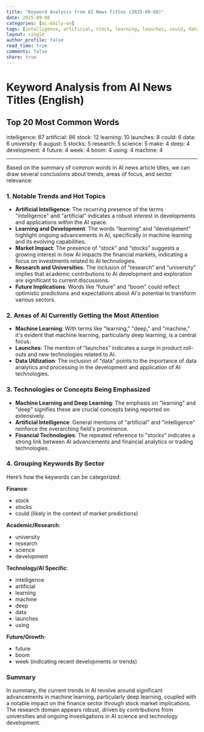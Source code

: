 ```yaml
---
title: "Keyword Analysis from AI News Titles (2025-09-08)"
date: 2025-09-08
categories: [ai-daily-en]
tags: [intelligence, artificial, stock, learning, launches, could, data, university, august, stocks, research, science, make, deep, development, future, week, boom, using, machine]
layout: single
author_profile: false
read_time: true
comments: false
share: true
---
```


# Keyword Analysis from AI News Titles (English)

## Top 20 Most Common Words

intelligence: 87
artificial: 86
stock: 12
learning: 10
launches: 8
could: 6
data: 6
university: 6
august: 5
stocks: 5
research: 5
science: 5
make: 4
deep: 4
development: 4
future: 4
week: 4
boom: 4
using: 4
machine: 4

---

Based on the summary of common words in AI news article titles, we can draw several conclusions about trends, areas of focus, and sector relevance:

### 1. Notable Trends and Hot Topics
- **Artificial Intelligence**: The recurring presence of the terms "intelligence" and "artificial" indicates a robust interest in developments and applications within the AI space.
- **Learning and Development**: The words “learning” and “development” highlight ongoing advancements in AI, specifically in machine learning and its evolving capabilities.
- **Market Impact**: The presence of “stock” and “stocks” suggests a growing interest in how AI impacts the financial markets, indicating a focus on investments related to AI technologies.
- **Research and Universities**: The inclusion of “research” and “university” implies that academic contributions to AI development and exploration are significant to current discussions.
- **Future Implications**: Words like “future” and “boom” could reflect optimistic predictions and expectations about AI's potential to transform various sectors.

### 2. Areas of AI Currently Getting the Most Attention
- **Machine Learning**: With terms like "learning," "deep," and "machine," it's evident that machine learning, particularly deep learning, is a central focus.
- **Launches**: The mention of “launches” indicates a surge in product roll-outs and new technologies related to AI.
- **Data Utilization**: The inclusion of “data” points to the importance of data analytics and processing in the development and application of AI technologies.

### 3. Technologies or Concepts Being Emphasized
- **Machine Learning and Deep Learning**: The emphasis on "learning" and "deep" signifies these are crucial concepts being reported on extensively.
- **Artificial Intelligence**: General mentions of "artificial" and "intelligence" reinforce the overarching field's prominence.
- **Financial Technologies**: The repeated reference to "stocks" indicates a strong link between AI advancements and financial analytics or trading technologies.

### 4. Grouping Keywords By Sector
Here’s how the keywords can be categorized:

**Finance**:
- stock
- stocks
- could (likely in the context of market predictions)

**Academic/Research**:
- university
- research
- science
- development

**Technology/AI Specific**:
- intelligence
- artificial
- learning
- machine
- deep
- data
- launches
- using

**Future/Growth**:
- future
- boom
- week (indicating recent developments or trends)

### Summary
In summary, the current trends in AI revolve around significant advancements in machine learning, particularly deep learning, coupled with a notable impact on the finance sector through stock market implications. The research domain appears robust, driven by contributions from universities and ongoing investigations in AI science and technology development.